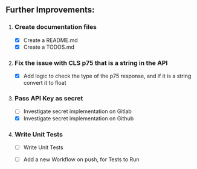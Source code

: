 ## Further Improvements:


1. ### **Create documentation files**
    - [x] Create a README.md
    - [x] Create a TODOS.md
2. ### **Fix the issue with CLS p75 that is a string in the API**
    - [x] Add logic to check the type of the p75 response, and if it is a string convert it to float
3. ### **Pass API Key as secret**
    - [ ] Investigate secret implementation on Gitlab
    - [x] Investigate secret implementation on Github
4. ### **Write Unit Tests**
   - [ ] Write Unit Tests  
   - [ ] Add a new Workflow on push, for Tests to Run  

